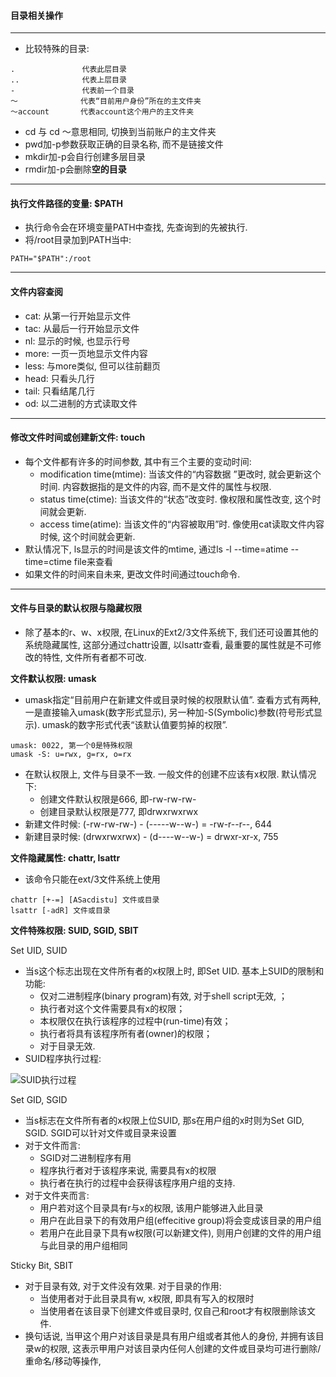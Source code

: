 #### 目录相关操作

---

- 比较特殊的目录: 

```
.               代表此层目录  
..              代表上层目录  
-               代表前一个目录
～              代表“目前用户身份”所在的主文件夹
～account       代表account这个用户的主文件夹
```

- cd 与 cd ～意思相同, 切换到当前账户的主文件夹
- pwd加-p参数获取正确的目录名称, 而不是链接文件
- mkdir加-p会自行创建多层目录
- rmdir加-p会删除**空的目录**
 
---

#### 执行文件路径的变量: $PATH

- 执行命令会在环境变量PATH中查找, 先查询到的先被执行. 
- 将/root目录加到PATH当中: 

```
PATH="$PATH":/root
```

---

#### 文件内容查阅

- cat: 从第一行开始显示文件
- tac: 从最后一行开始显示文件
- nl: 显示的时候, 也显示行号
- more: 一页一页地显示文件内容
- less: 与more类似, 但可以往前翻页
- head: 只看头几行
- tail: 只看结尾几行
- od: 以二进制的方式读取文件

---

#### 修改文件时间或创建新文件: touch

- 每个文件都有许多的时间参数, 其中有三个主要的变动时间: 
  - modification time(mtime): 当该文件的“内容数据 ”更改时, 就会更新这个时间. 内容数据指的是文件的内容, 而不是文件的属性与权限. 
  - status time(ctime): 当该文件的“状态”改变时. 像权限和属性改变, 这个时间就会更新. 
  - access time(atime): 当该文件的“内容被取用”时. 像使用cat读取文件内容时候, 这个时间就会更新. 
- 默认情况下, ls显示的时间是该文件的mtime, 通过ls -l --time=atime --time=ctime file来查看
- 如果文件的时间来自未来, 更改文件时间通过touch命令. 
 
---

#### 文件与目录的默认权限与隐藏权限

- 除了基本的r、w、x权限, 在Linux的Ext2/3文件系统下, 我们还可设置其他的系统隐藏属性, 这部分通过chattr设置, 以lsattr查看, 最重要的属性就是不可修改的特性, 文件所有者都不可改. 

**文件默认权限: umask**

- umask指定“目前用户在新建文件或目录时候的权限默认值”. 查看方式有两种, 一是直接输入umask(数字形式显示), 另一种加-S(Symbolic)参数(符号形式显示). umask的数字形式代表“该默认值要剪掉的权限”. 

```
umask: 0022, 第一个0是特殊权限
umask -S: u=rwx, g=rx, o=rx
```

- 在默认权限上, 文件与目录不一致. 一般文件的创建不应该有x权限. 默认情况下:
  - 创建文件默认权限是666, 即-rw-rw-rw-
  - 创建目录默认权限是777, 即drwxrwxrwx
- 新建文件时候: (-rw-rw-rw-) - (-----w--w-) = -rw-r--r--, 644
- 新建目录时候: (drwxrwxrwx) - (d----w--w-) = drwxr-xr-x, 755

**文件隐藏属性: chattr, lsattr**

- 该命令只能在ext/3文件系统上使用

```
chattr [+-=] [ASacdistu] 文件或目录
lsattr [-adR] 文件或目录
```

**文件特殊权限: SUID, SGID, SBIT**

Set UID, SUID

- 当s这个标志出现在文件所有者的x权限上时, 即Set UID. 基本上SUID的限制和功能: 
  - 仅对二进制程序(binary program)有效, 对于shell script无效, ；
  - 执行者对这个文件需要具有x的权限；
  - 本权限仅在执行该程序的过程中(run-time)有效；
  - 执行者将具有该程序所有者(owner)的权限；
  - 对于目录无效. 
- SUID程序执行过程:  

![SUID执行过程](images/fs15.PNG)

Set GID, SGID

- 当s标志在文件所有者的x权限上位SUID, 那s在用户组的x时则为Set GID, SGID. SGID可以针对文件或目录来设置
- 对于文件而言: 
  - SGID对二进制程序有用
  - 程序执行者对于该程序来说, 需要具有x的权限
  - 执行者在执行的过程中会获得该程序用户组的支持. 
- 对于文件夹而言: 
  - 用户若对这个目录具有r与x的权限, 该用户能够进入此目录
  - 用户在此目录下的有效用户组(effecitive group)将会变成该目录的用户组
  - 若用户在此目录下具有w权限(可以新建文件), 则用户创建的文件的用户组与此目录的用户组相同

Sticky Bit, SBIT

- 对于目录有效, 对于文件没有效果. 对于目录的作用: 
  - 当使用者对于此目录具有w, x权限, 即具有写入的权限时
  - 当使用者在该目录下创建文件或目录时, 仅自己和root才有权限删除该文件. 
- 换句话说, 当甲这个用户对该目录是具有用户组或者其他人的身份, 并拥有该目录w的权限, 这表示甲用户对该目录内任何人创建的文件或目录均可进行删除/重命名/移动等操作, 